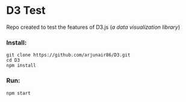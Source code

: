 # D3 Test

Repo created to test the features of D3.js (_a data visualization library_)

### Install:
```
git clone https://github.com/arjunair86/D3.git
cd D3
npm install
```

### Run: 
`npm start`


